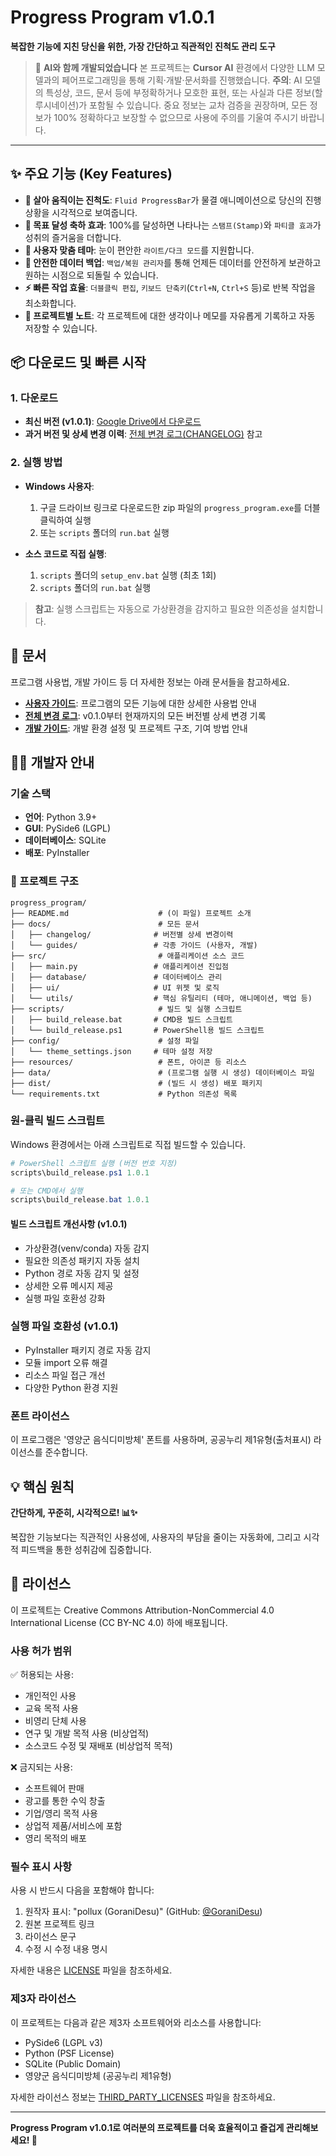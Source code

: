 # Progress Program v1.0.1

**복잡한 기능에 지친 당신을 위한, 가장 간단하고 직관적인 진척도 관리 도구**

> 🤖 **AI와 함께 개발되었습니다**
> 본 프로젝트는 **Cursor AI** 환경에서 다양한 LLM 모델과의 페어프로그래밍을 통해 기획·개발·문서화를 진행했습니다.
> **주의**: AI 모델의 특성상, 코드, 문서 등에 부정확하거나 모호한 표현, 또는 사실과 다른 정보(할루시네이션)가 포함될 수 있습니다. 중요 정보는 교차 검증을 권장하며, 모든 정보가 100% 정확하다고 보장할 수 없으므로 사용에 주의를 기울여 주시기 바랍니다.

---

## ✨ 주요 기능 (Key Features)

- **🌊 살아 움직이는 진척도**: `Fluid ProgressBar`가 물결 애니메이션으로 당신의 진행 상황을 시각적으로 보여줍니다.
- **🎉 목표 달성 축하 효과**: 100%를 달성하면 나타나는 `스탬프(Stamp)`와 `파티클 효과`가 성취의 즐거움을 더합니다.
- **🎨 사용자 맞춤 테마**: 눈이 편안한 `라이트/다크 모드`를 지원합니다.
- **💾 안전한 데이터 백업**: `백업/복원 관리자`를 통해 언제든 데이터를 안전하게 보관하고 원하는 시점으로 되돌릴 수 있습니다.
- **⚡️ 빠른 작업 효율**: `더블클릭 편집`, `키보드 단축키`(`Ctrl+N`, `Ctrl+S` 등)로 반복 작업을 최소화합니다.
- **📝 프로젝트별 노트**: 각 프로젝트에 대한 생각이나 메모를 자유롭게 기록하고 자동 저장할 수 있습니다.

## 📦 다운로드 및 빠른 시작

### 1. 다운로드
- **최신 버전 (v1.0.1)**: [Google Drive에서 다운로드](https://drive.google.com/drive/folders/1QsoBvBSgSW3gyhl780cP7_yarD5C1lR8?usp=sharing)
- **과거 버전 및 상세 변경 이력**: [전체 변경 로그(CHANGELOG)](docs/changelog/CHANGELOG.md) 참고

### 2. 실행 방법
- **Windows 사용자**: 
  1. 구글 드라이브 링크로 다운로드한 zip 파일의 `progress_program.exe`를 더블클릭하여 실행
  2. 또는 `scripts` 폴더의 `run.bat` 실행

- **소스 코드로 직접 실행**:
  1. `scripts` 폴더의 `setup_env.bat` 실행 (최초 1회)
  2. `scripts` 폴더의 `run.bat` 실행

> **참고**: 실행 스크립트는 자동으로 가상환경을 감지하고 필요한 의존성을 설치합니다.

## 📖 문서
프로그램 사용법, 개발 가이드 등 더 자세한 정보는 아래 문서들을 참고하세요.

- **[사용자 가이드](docs/guides/reference/user_guide.md)**: 프로그램의 모든 기능에 대한 상세한 사용법 안내
- **[전체 변경 로그](docs/changelog/CHANGELOG.md)**: v0.1.0부터 현재까지의 모든 버전별 상세 변경 기록
- **[개발 가이드](docs/guides/reference/DEVELOPMENT_GUIDE.md)**: 개발 환경 설정 및 프로젝트 구조, 기여 방법 안내

## 👨‍💻 개발자 안내

### 기술 스택
- **언어**: Python 3.9+
- **GUI**: PySide6 (LGPL)
- **데이터베이스**: SQLite
- **배포**: PyInstaller

### 📁 프로젝트 구조
```
progress_program/
├── README.md                    # (이 파일) 프로젝트 소개
├── docs/                        # 모든 문서
│   ├── changelog/              # 버전별 상세 변경이력
│   └── guides/                 # 각종 가이드 (사용자, 개발)
├── src/                         # 애플리케이션 소스 코드
│   ├── main.py                 # 애플리케이션 진입점
│   ├── database/               # 데이터베이스 관리
│   ├── ui/                     # UI 위젯 및 로직
│   └── utils/                  # 핵심 유틸리티 (테마, 애니메이션, 백업 등)
├── scripts/                     # 빌드 및 실행 스크립트
│   ├── build_release.bat       # CMD용 빌드 스크립트
│   └── build_release.ps1       # PowerShell용 빌드 스크립트
├── config/                      # 설정 파일
│   └── theme_settings.json     # 테마 설정 저장
├── resources/                   # 폰트, 아이콘 등 리소스
├── data/                        # (프로그램 실행 시 생성) 데이터베이스 파일
├── dist/                        # (빌드 시 생성) 배포 패키지
└── requirements.txt             # Python 의존성 목록
```

### 원-클릭 빌드 스크립트
Windows 환경에서는 아래 스크립트로 직접 빌드할 수 있습니다.
```powershell
# PowerShell 스크립트 실행 (버전 번호 지정)
scripts\build_release.ps1 1.0.1

# 또는 CMD에서 실행
scripts\build_release.bat 1.0.1
```

#### 빌드 스크립트 개선사항 (v1.0.1)
- 가상환경(venv/conda) 자동 감지
- 필요한 의존성 패키지 자동 설치
- Python 경로 자동 감지 및 설정
- 상세한 오류 메시지 제공
- 실행 파일 호환성 강화

### 실행 파일 호환성 (v1.0.1)
- PyInstaller 패키지 경로 자동 감지
- 모듈 import 오류 해결
- 리소스 파일 접근 개선
- 다양한 Python 환경 지원

### 폰트 라이선스
이 프로그램은 '영양군 음식디미방체' 폰트를 사용하며, 공공누리 제1유형(출처표시) 라이선스를 준수합니다.

## 💡 핵심 원칙

**간단하게, 꾸준히, 시각적으로! 📊✨**

복잡한 기능보다는 직관적인 사용성에, 사용자의 부담을 줄이는 자동화에, 그리고 시각적 피드백을 통한 성취감에 집중합니다.

## 📜 라이선스

이 프로젝트는 Creative Commons Attribution-NonCommercial 4.0 International License (CC BY-NC 4.0) 하에 배포됩니다.

### 사용 허가 범위
✅ 허용되는 사용:
- 개인적인 사용
- 교육 목적 사용
- 비영리 단체 사용
- 연구 및 개발 목적 사용 (비상업적)
- 소스코드 수정 및 재배포 (비상업적 목적)

❌ 금지되는 사용:
- 소프트웨어 판매
- 광고를 통한 수익 창출
- 기업/영리 목적 사용
- 상업적 제품/서비스에 포함
- 영리 목적의 배포

### 필수 표시 사항
사용 시 반드시 다음을 포함해야 합니다:
1. 원작자 표시: "pollux (GoraniDesu)" (GitHub: [@GoraniDesu](https://github.com/GoraniDesu))
2. 원본 프로젝트 링크
3. 라이선스 문구
4. 수정 시 수정 내용 명시

자세한 내용은 [LICENSE](LICENSE) 파일을 참조하세요.

### 제3자 라이선스
이 프로젝트는 다음과 같은 제3자 소프트웨어와 리소스를 사용합니다:
- PySide6 (LGPL v3)
- Python (PSF License)
- SQLite (Public Domain)
- 영양군 음식디미방체 (공공누리 제1유형)

자세한 라이선스 정보는 [THIRD_PARTY_LICENSES](THIRD_PARTY_LICENSES) 파일을 참조하세요.

---

**Progress Program v1.0.1로 여러분의 프로젝트를 더욱 효율적이고 즐겁게 관리해보세요! 🚀**

